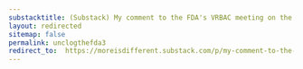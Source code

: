 ```yaml
---
substacktitle: (Substack) My comment to the FDA's VRBAC meeting on the J&J vaccine EUA
layout: redirected
sitemap: false
permalink: unclogthefda3
redirect_to:  https://moreisdifferent.substack.com/p/my-comment-to-the-fdas-vaccines-and
---
```

